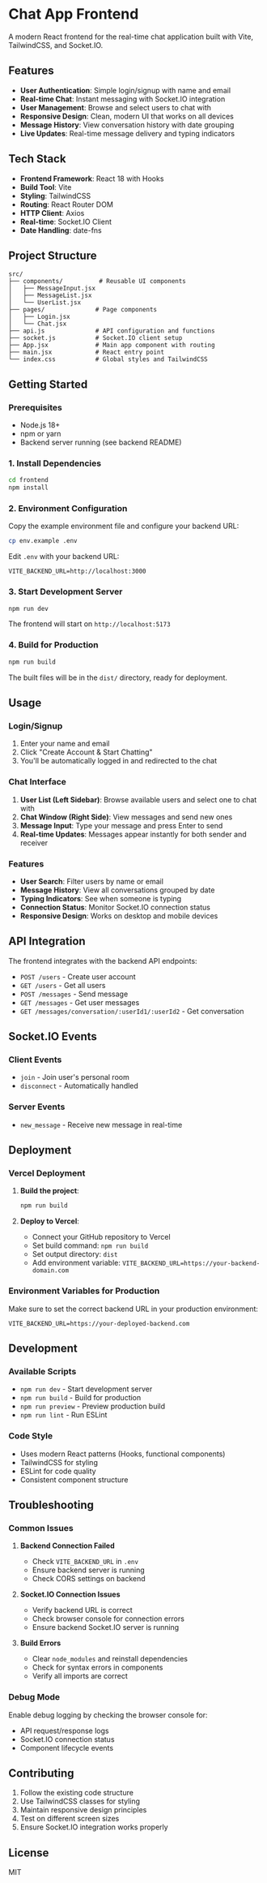 # Chat App Frontend

A modern React frontend for the real-time chat application built with Vite, TailwindCSS, and Socket.IO.

## Features

- **User Authentication**: Simple login/signup with name and email
- **Real-time Chat**: Instant messaging with Socket.IO integration
- **User Management**: Browse and select users to chat with
- **Responsive Design**: Clean, modern UI that works on all devices
- **Message History**: View conversation history with date grouping
- **Live Updates**: Real-time message delivery and typing indicators

## Tech Stack

- **Frontend Framework**: React 18 with Hooks
- **Build Tool**: Vite
- **Styling**: TailwindCSS
- **Routing**: React Router DOM
- **HTTP Client**: Axios
- **Real-time**: Socket.IO Client
- **Date Handling**: date-fns

## Project Structure

```
src/
├── components/          # Reusable UI components
│   ├── MessageInput.jsx
│   ├── MessageList.jsx
│   └── UserList.jsx
├── pages/              # Page components
│   ├── Login.jsx
│   └── Chat.jsx
├── api.js              # API configuration and functions
├── socket.js           # Socket.IO client setup
├── App.jsx             # Main app component with routing
├── main.jsx            # React entry point
└── index.css           # Global styles and TailwindCSS
```

## Getting Started

### Prerequisites

- Node.js 18+
- npm or yarn
- Backend server running (see backend README)

### 1. Install Dependencies

```bash
cd frontend
npm install
```

### 2. Environment Configuration

Copy the example environment file and configure your backend URL:

```bash
cp env.example .env
```

Edit `.env` with your backend URL:
```env
VITE_BACKEND_URL=http://localhost:3000
```

### 3. Start Development Server

```bash
npm run dev
```

The frontend will start on `http://localhost:5173`

### 4. Build for Production

```bash
npm run build
```

The built files will be in the `dist/` directory, ready for deployment.

## Usage

### Login/Signup

1. Enter your name and email
2. Click "Create Account & Start Chatting"
3. You'll be automatically logged in and redirected to the chat

### Chat Interface

1. **User List (Left Sidebar)**: Browse available users and select one to chat with
2. **Chat Window (Right Side)**: View messages and send new ones
3. **Message Input**: Type your message and press Enter to send
4. **Real-time Updates**: Messages appear instantly for both sender and receiver

### Features

- **User Search**: Filter users by name or email
- **Message History**: View all conversations grouped by date
- **Typing Indicators**: See when someone is typing
- **Connection Status**: Monitor Socket.IO connection status
- **Responsive Design**: Works on desktop and mobile devices

## API Integration

The frontend integrates with the backend API endpoints:

- `POST /users` - Create user account
- `GET /users` - Get all users
- `POST /messages` - Send message
- `GET /messages` - Get user messages
- `GET /messages/conversation/:userId1/:userId2` - Get conversation

## Socket.IO Events

### Client Events
- `join` - Join user's personal room
- `disconnect` - Automatically handled

### Server Events
- `new_message` - Receive new message in real-time

## Deployment

### Vercel Deployment

1. **Build the project**:
   ```bash
   npm run build
   ```

2. **Deploy to Vercel**:
   - Connect your GitHub repository to Vercel
   - Set build command: `npm run build`
   - Set output directory: `dist`
   - Add environment variable: `VITE_BACKEND_URL=https://your-backend-domain.com`

### Environment Variables for Production

Make sure to set the correct backend URL in your production environment:

```env
VITE_BACKEND_URL=https://your-deployed-backend.com
```

## Development

### Available Scripts

- `npm run dev` - Start development server
- `npm run build` - Build for production
- `npm run preview` - Preview production build
- `npm run lint` - Run ESLint

### Code Style

- Uses modern React patterns (Hooks, functional components)
- TailwindCSS for styling
- ESLint for code quality
- Consistent component structure

## Troubleshooting

### Common Issues

1. **Backend Connection Failed**
   - Check `VITE_BACKEND_URL` in `.env`
   - Ensure backend server is running
   - Check CORS settings on backend

2. **Socket.IO Connection Issues**
   - Verify backend URL is correct
   - Check browser console for connection errors
   - Ensure backend Socket.IO server is running

3. **Build Errors**
   - Clear `node_modules` and reinstall dependencies
   - Check for syntax errors in components
   - Verify all imports are correct

### Debug Mode

Enable debug logging by checking the browser console for:
- API request/response logs
- Socket.IO connection status
- Component lifecycle events

## Contributing

1. Follow the existing code structure
2. Use TailwindCSS classes for styling
3. Maintain responsive design principles
4. Test on different screen sizes
5. Ensure Socket.IO integration works properly

## License

MIT
